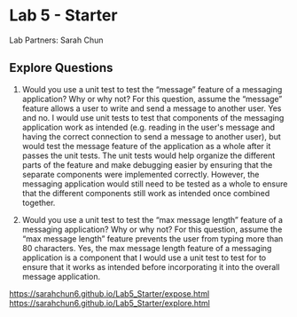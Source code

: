 # Lab 5 - Starter
Lab Partners: Sarah Chun

## Explore Questions
1) Would you use a unit test to test the “message” feature of a messaging application? Why or why not? For this question, assume the “message” feature allows a user to write and send a message to another user.
Yes and no. I would use unit tests to test that components of the messaging application work as intended (e.g. reading in the user's message and having the correct connection to send a message to another user), but would test the message feature of the application as a whole after it passes the unit tests. The unit tests would help organize the different parts of the feature and make debugging easier by ensuring that the separate components were implemented correctly. However, the messaging application would still need to be tested as a whole to ensure that the different components still work as intended once combined together.

2) Would you use a unit test to test the “max message length” feature of a messaging application? Why or why not? For this question, assume the “max message length” feature prevents the user from typing more than 80 characters.
Yes, the max message length feature of a messaging application is a component that I would use a unit test to test for to ensure that it works as intended before incorporating it into the overall message application.

https://sarahchun6.github.io/Lab5_Starter/expose.html
https://sarahchun6.github.io/Lab5_Starter/explore.html
